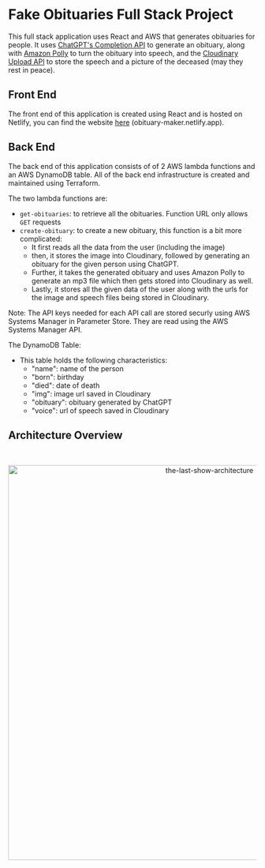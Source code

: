 # Fake Obituaries Full Stack Project

This full stack application uses React and AWS that generates obituaries for people. It uses [ChatGPT's Completion API](https://platform.openai.com/docs/api-reference/making-requests) to generate an obituary, along with [Amazon Polly](https://aws.amazon.com/polly/) to turn the obituary into speech, and the [Cloudinary Upload API](https://cloudinary.com/documentation/image_upload_api_reference) to store the speech and a picture of the deceased (may they rest in peace).

## Front End

The front end of this application is created using React and is hosted on Netlify, you can find the website [here](https://obituary-maker.netlify.app) (obituary-maker.netlify.app).

## Back End

The back end of this application consists of of 2 AWS lambda functions and an AWS DynamoDB table. All of the back end infrastructure is created and maintained using Terraform.

The two lambda functions are:

  - `get-obituaries`: to retrieve all the obituaries. Function URL only allows `GET` requests
  - `create-obituary`: to create a new obituary, this function is a bit more complicated:
      - It first reads all the data from the user (including the image)
      - then, it stores the image into Cloudinary, followed by generating an obituary for the given person using ChatGPT.
      - Further, it takes the generated obituary and uses Amazon Polly to generate an mp3 file which then gets stored into Cloudinary as well.
      - Lastly, it stores all the given data of the user along with the urls for the image and speech files being stored in Cloudinary.

Note: The API keys needed for each API call are stored securly using AWS Systems Manager in Parameter Store. They are read using the AWS Systems Manager API.

The DynamoDB Table:

- This table holds the following characteristics:
    - "name": name of the person
    - "born": birthday
    - "died": date of death
    - "img": image url saved in Cloudinary
    - "obituary": obituary generated by ChatGPT
    - "voice": url of speech saved in Cloudinary


## Architecture Overview
<br/>
<p align="center">
  <img src="https://res.cloudinary.com/mkf/image/upload/v1680411648/last-show_dvjjez.svg" alt="the-last-show-architecture" width="800"/>
</p>
<br/>
